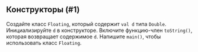 ## Конструкторы (#1)

Создайте класс `Floating`, который содержит `val d` типа `Double`. Инициализируйте `d` в конструкторе. Включите функцию-член `toString()`, которая возвращает содержимое `d`. Напишите `main()`, чтобы использовать класс `Floating`.